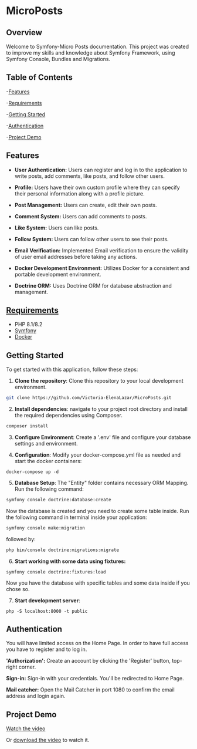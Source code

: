 # MicroPosts

## Overview
Welcome to Symfony-Micro Posts documentation. This project was created to improve my skills and knowledge about 
Symfony Framework, using Symfony Console, Bundles and Migrations.

## Table of Contents

-[Features](#features)

-[Requirements](#requirements)

-[Getting Started](#getting-started)

-[Authentication](#authentication)

-[Project Demo](#project-demo)



## Features

- **User Authentication:** Users can register and log in to the application to write posts, add comments, like posts, and follow other users.

- **Profile:** Users have their own custom profile where they can specify their personal information along with a profile picture.

- **Post Management:** Users can create, edit their own posts.

- **Comment System:** Users can add comments to posts.

- **Like System:** Users can like posts.

- **Follow System:** Users can follow other users to see their posts.

- **Email Verification:** Implemented Email verification to ensure the validity of user email addresses before taking any actions.

- **Docker Development Environment:** Utilizes Docker for a consistent and portable development environment.

- **Doctrine ORM:** Uses Doctrine ORM for database abstraction and management.


## [Requirements](#requirements)

- PHP 8.1/8.2
- [Symfony](https://symfony.com/)
- [Docker](https://www.docker.com/products/docker-desktop/)

## Getting Started

To get started with this application, follow these steps:

1. **Clone the repository**: Clone this repository to your local development environment.
```bash
git clone https://github.com/Victoria-ElenaLazar/MicroPosts.git
```
2. **Install dependencies**: navigate to your project root directory and install
the required dependencies using Composer.
```bash
composer install
```
3. **Configure Environment**: Create a '.env' file and configure your database settings and environment.

4. **Configuration**: Modify your docker-compose.yml file as needed and start the docker containers:
```angular2html
docker-compose up -d
```

5. **Database Setup**: The "Entity" folder contains necessary ORM Mapping. Run the following command:

```bash
symfony console doctrine:database:create
```
Now the database is created and you need to create some table inside. Run the following command in terminal inside your application:

```bash
symfony console make:migration
```
followed by:

```bash
php bin/console doctrine:migrations:migrate
```

6. **Start working with some data using fixtures:**
````angular2html
symfony console doctrine:fixtures:load
````

Now you have the database with specific tables and some data inside if you chose so.

7. **Start development server**:
```angular2html
php -S localhost:8000 -t public
```


## Authentication

You will have limited access on the Home Page. In order to have full access you have to register and to log in.

**'Authorization':** Create an account by clicking the 'Register' button, top-right corner.

**Sign-in:** Sign-in with your credentials. You'll be redirected to Home Page.

**Mail catcher:** Open the Mail Catcher in port 1080 to confirm the email address and login again. 

## Project Demo

[Watch the video](public/Micro-Post.mov)

Or [download the video](public/Micro-Post.mov) to watch it.

